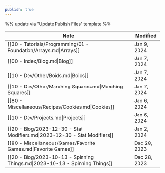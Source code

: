 ```yaml
---
publish: true
---
```

%% update via "Update Publish Files" template %% 

| Note                                                                        | Modified     |
| --------------------------------------------------------------------------- | ------------ |
| [[30 - Tutorials/Programming/01 - Foundation/Arrays.md\|Arrays]]            | Jan 9, 2024  |
| [[00 - Index/Blog.md\|Blog]]                                                | Jan 7, 2024  |
| [[10 - Dev/Other/Boids.md\|Boids]]                                          | Jan 7, 2024  |
| [[10 - Dev/Other/Marching Squares.md\|Marching Squares]]                    | Jan 7, 2024  |
| [[80 - Miscellaneous/Recipes/Cookies.md\|Cookies]]                          | Jan 6, 2024  |
| [[10 - Dev/Projects.md\|Projects]]                                          | Jan 6, 2024  |
| [[20 - Blog/2023-12-30 - Stat Modifiers.md\|2023-12-30 - Stat Modifiers]]   | Jan 2, 2024  |
| [[80 - Miscellaneous/Games/Favorite Games.md\|Favorite Games]]              | Dec 28, 2023 |
| [[20 - Blog/2023-10-13 - Spinning Things.md\|2023-10-13 - Spinning Things]] | Dec 28, 2023 |
